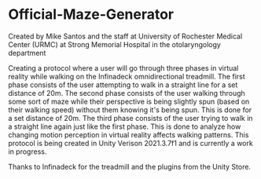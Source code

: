 # Official-Maze-Generator
Created by Mike Santos and the staff at University of Rochester Medical Center (URMC) at Strong Memorial Hospital in the otolaryngology department

Creating a protocol where a user will go through three phases in virtual reality while walking on the Infinadeck omnidirectional treadmill. The first phase consists of the user attempting to walk in a straight line for a set distance of 20m. The second phase consists of the user walking through some sort of maze while their perspective is being slightly spun (based on their walking speed) without them knowing it's being spun. This is done for a set distance of 20m. The third phase consists of the user trying to walk in a straight line again just like the first phase. This is done to analyze how changing motion perception in virtual reality affects walking patterns. This protocol is being created in Unity Verison 2021.3.7f1 and is currently a work in progress. 

Thanks to Infinadeck for the treadmill and the plugins from the Unity Store.
